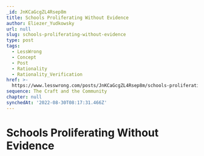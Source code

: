 ```yaml
---
_id: JnKCaGcgZL4Rsep8m
title: Schools Proliferating Without Evidence
author: Eliezer_Yudkowsky
url: null
slug: schools-proliferating-without-evidence
type: post
tags:
  - LessWrong
  - Concept
  - Post
  - Rationality
  - Rationality_Verification
href: >-
  https://www.lesswrong.com/posts/JnKCaGcgZL4Rsep8m/schools-proliferating-without-evidence
sequence: The Craft and the Community
chapter: null
synchedAt: '2022-08-30T08:17:31.466Z'
---
```

# Schools Proliferating Without Evidence

